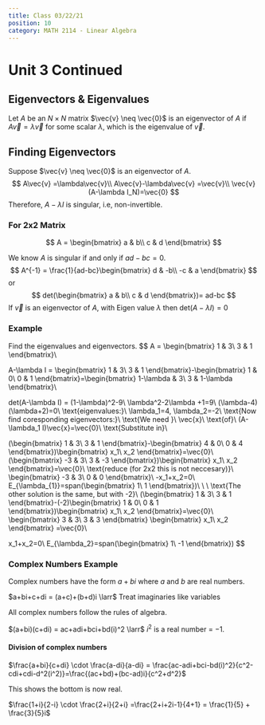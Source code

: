 ```yaml
---
title: Class 03/22/21
position: 10
category: MATH 2114 - Linear Algebra
---
```


# Unit 3 Continued

## Eigenvectors & Eigenvalues

Let *A* be an $N\times N$ matrix $\vec{v} \neq \vec{0}$ is an eigenvector of *A* if $A\vec{v} = \lambda\vec{v}$ for some scalar $\lambda$, which is the eigenvalue of $\vec{v}.$

## Finding Eigenvectors

Suppose $\vec{v} \neq \vec{0}$ is an eigenvector of *A*.
$$
A\vec{v} =\lambda\vec{v}\\
A\vec{v}-\lambda\vec{v} =\vec{v}\\
\vec{v}(A-\lambda I_N)=\vec{0}
$$
Therefore, $A-\lambda I$ is singular, i.e, non-invertible.

### For 2x2 Matrix

$$
A = \begin{bmatrix}
a & b\\
c & d
\end{bmatrix}
$$

We know *A* is singular if and only if $ad-bc=0$.
$$
A^{-1} = \frac{1}{ad-bc}\begin{bmatrix}
d & -b\\
-c & a
\end{bmatrix}
$$
or
$$
det(\begin{bmatrix}
a & b\\
c & d
\end{bmatrix})= ad-bc
$$
If $\vec{v}$ is an eigenvector of *A*, with Eigen value $\lambda$ then det$(A-\lambda I) = 0$

### Example

Find the eigenvalues and eigenvectors.
$$
A = \begin{bmatrix}
1 & 3\\
3 & 1
\end{bmatrix}\\

A-\lambda I = \begin{bmatrix}
1 & 3\\
3 & 1
\end{bmatrix}-\begin{bmatrix}
1 & 0\\
0 & 1
\end{bmatrix}=\begin{bmatrix}
1-\lambda & 3\\
3 & 1-\lambda
\end{bmatrix}\\

det(A-\lambda I) = (1-\lambda)^2-9\\
\lambda^2-2\lambda +1=9\\
(\lambda-4)(\lambda+2)=0\\
\text{eigenvalues:}\ \lambda_1=4, \lambda_2=-2\\
\text{Now find coresponding eigenvectors:}\\
\text{We need }\ \vec{x}\ \text{of}\ (A-\lambda_1 I)\vec{x}=\vec{0}\\
\text{Substitute in}\\

(\begin{bmatrix}
1 & 3\\
3 & 1
\end{bmatrix}-\begin{bmatrix}
4 & 0\\
0 & 4
\end{bmatrix})\begin{bmatrix}
x_1\\
x_2
\end{bmatrix}=\vec{0}\\
(\begin{bmatrix}
-3 & 3\\
3 & -3
\end{bmatrix})\begin{bmatrix}
x_1\\
x_2
\end{bmatrix}=\vec{0}\\
\text{reduce (for 2x2 this is not neccesary)}\\
\begin{bmatrix}
-3 & 3\\
0 & 0
\end{bmatrix}\\
-x_1+x_2=0\\
E_{\lambda_{1}}=span(\begin{bmatrix}
1\\
1
\end{bmatrix})\\
\\
\\
\text{The other solution is the same, but with -2}\\
(\begin{bmatrix}
1 & 3\\
3 & 1
\end{bmatrix}-(-2)\begin{bmatrix}
1 & 0\\
0 & 1
\end{bmatrix})\begin{bmatrix}
x_1\\
x_2
\end{bmatrix}=\vec{0}\\
\begin{bmatrix}
3 & 3\\
3 & 3
\end{bmatrix}
\begin{bmatrix}
x_1\\
x_2
\end{bmatrix} =\vec{0}\\

x_1+x_2=0\\
E_{\lambda_2}=span(\begin{bmatrix}
1\\
-1
\end{bmatrix})
$$

### Complex Numbers Example

Complex numbers have the form $a+bi$ where *a* and *b* are real numbers.

$a+bi+c+di = (a+c)+(b+d)i \larr$ Treat imaginaries like variables

All complex numbers follow the rules of algebra.

$(a+bi)(c+di) = ac+adi+bci+bd(i)^2  \larr$ $i^2$ is a real number = $-1$.

#### Division of complex numbers

$\frac{a+bi}{c+di} \cdot \frac{a-di}{a-di} = \frac{ac-adi+bci-bd(i)^2}{c^2-cdi+cdi-d^2(i^2)}=\frac{(ac+bd)+(bc-ad)i}{c^2+d^2}$

This shows the bottom is now real.

$\frac{1+i}{2-i} \cdot \frac{2+i}{2+i} =\frac{2+i+2i-1}{4+1} = \frac{1}{5} + \frac{3}{5}i$



